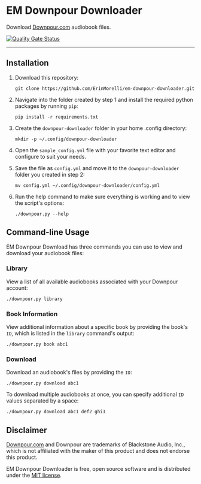 # EM Downpour Downloader #

Download [Downpour.com](#disclaimer) audiobook files.

[![Quality Gate Status](https://sonarcloud.io/api/project_badges/measure?project=ErinMorelli_em-downpour-downloader&metric=alert_status)](https://sonarcloud.io/dashboard?id=ErinMorelli_em-downpour-downloader)

---

## Installation

1. Download this repository:

    ```
    git clone https://github.com/ErinMorelli/em-downpour-downloader.git
    ```

2. Navigate into the folder created by step 1 and install the required python packages by running `pip`:

    ```
    pip install -r requirements.txt
    ```

3. Create the `downpour-downloader` folder in your home .config directory: 

    ```
    mkdir -p ~/.config/downpour-downloader
    ```

4. Open the `sample_config.yml` file with your favorite text editor and configure to suit your needs.

5. Save the file as `config.yml` and move it to the `downpour-downloader` folder you created in step 2:
    
    ```
    mv config.yml ~/.config/downpour-downloader/config.yml
    ```

6. Run the help command to make sure everything is working and to view the script's options:

    ```
    ./downpour.py --help
    ```


## Command-line Usage

EM Downpour Download has three commands you can use to view and download your audiobook files:

### Library

View a list of all available audiobooks associated with your Downpour account:

```
./downpour.py library
```


### Book Information

View additional information about a specific book by providing the book's `ID`, which is listed in the `library` command's output:

```
./downpour.py book abc1
```


### Download

Download an audiobook's files by providing the `ID`:

```
./downpour.py download abc1
```

To download multiple audiobooks at once, you can specify additional `ID` values separated by a space:

```
./downpour.py download abc1 def2 ghi3
```


## Disclaimer

[Downpour.com](http://www.downpour.com/) and Downpour are trademarks of Blackstone Audio, Inc., which is not affiliated with the maker of this product and does not endorse this product.

EM Downpour Downloader is free, open source software and is distributed under the [MIT license](https://opensource.org/licenses/MIT).
